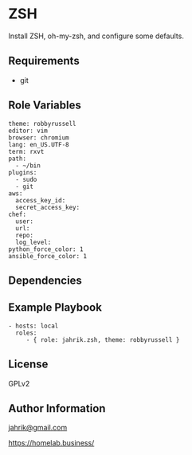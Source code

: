ZSH
=========

Install ZSH, oh-my-zsh, and configure some defaults.

Requirements
------------

- git

Role Variables
--------------

    theme: robbyrussell
    editor: vim
    browser: chromium
    lang: en_US.UTF-8
    term: rxvt
    path:
      - ~/bin
    plugins:
      - sudo
      - git
    aws:
      access_key_id:
      secret_access_key:
    chef:
      user:
      url:
      repo:
      log_level:
    python_force_color: 1
    ansible_force_color: 1

Dependencies
------------

Example Playbook
----------------

    - hosts: local
      roles:
         - { role: jahrik.zsh, theme: robbyrussell }

License
-------

GPLv2

Author Information
------------------

jahrik@gmail.com

https://homelab.business/
